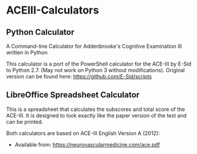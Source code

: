 # ACEIII-Calculators
## Python Calculator
A Command-line Calculator for Addenbrooke's Cognitive Examination III written in Python

This calculator is a port of the PowerShell calculator for the ACE-III by E-Sid to Python 2.7. (May not work on Python 3 without modifications). 
Original version can be found here: https://github.com/E-Sid/scripts

## LibreOffice Spreadsheet Calculator
This is a spreadsheet that calculates the subscores and total score of the ACE-III. It is designed to look exactly like the paper version of the test and can be printed.

Both calculators are based on ACE-III English Version A (2012):
- Available from: https://neurovascularmedicine.com/ace.pdf
